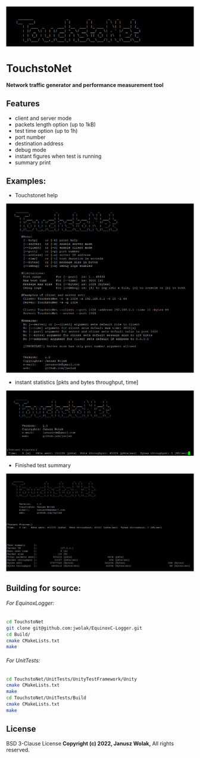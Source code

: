 [![N|Solid](https://raw.githubusercontent.com/jwolak/TouchstoNet/master/ascii_logo.PNG)](https://nodesource.com/products/nsolid)
# TouchstoNet
**Network traffic generator and performance measurement tool**

## Features
- client and server mode
- packets length option (up to 1kB)
- test time option (up to 1h)
- port number
- destination address
- debug mode
- instant figures when test is running
- summary print

## Examples:
- Touchstonet help

[![N|Solid](https://github.com/jwolak/TouchstoNet/blob/development/help_print.PNG?raw=true)](https://nodesource.com/products/nsolid)

- instant statistics [pkts and bytes throughput, time]

[![N|Solid](https://github.com/jwolak/TouchstoNet/blob/development/instant_figures.PNG?raw=true)](https://nodesource.com/products/nsolid)

- Finished test summary

[![N|Solid](https://github.com/jwolak/TouchstoNet/blob/development/summary_print.PNG?raw=true)](https://nodesource.com/products/nsolid)

## Building for source:

###### For EquinoxLogger:
```sh
cd TouchstoNet
git clone git@github.com:jwolak/EquinoxC-Logger.git
cd Build/
cmake CMakeLists.txt
make
```

###### For UnitTests:

```sh
cd TouchstoNet/UnitTests/UnityTestFramework/Unity
cmake CMakeLists.txt
make
cd TouchstoNet/UnitTests/Build
cmake CMakeLists.txt
make
```

## License

BSD 3-Clause License
**Copyright (c) 2022, Janusz Wolak,**
All rights reserved.


